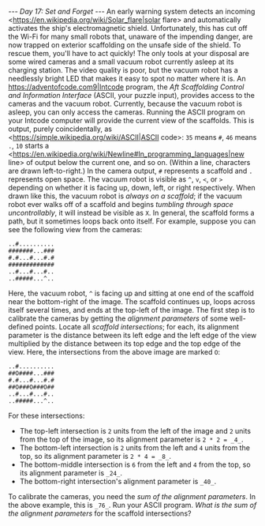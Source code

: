 *--- Day 17: Set and Forget ---*
An early warning system detects an incoming <https://en.wikipedia.org/wiki/Solar_flare|solar flare> and automatically activates the ship's electromagnetic shield. Unfortunately, this has cut off the Wi-Fi for many small robots that, unaware of the impending danger, are now trapped on exterior scaffolding on the unsafe side of the shield. To rescue them, you'll have to act quickly!
The only tools at your disposal are some wired cameras and a small vacuum robot currently asleep at its charging station. The video quality is poor, but the vacuum robot has a needlessly bright LED that makes it easy to spot no matter where it is.
An <https://adventofcode.com9|Intcode> program, the _Aft Scaffolding Control and Information Interface_ (ASCII, your puzzle input), provides access to the cameras and the vacuum robot.  Currently, because the vacuum robot is asleep, you can only access the cameras.
Running the ASCII program on your Intcode computer will provide the current view of the scaffolds.  This is output, purely coincidentally, as <https://simple.wikipedia.org/wiki/ASCII|ASCII code>: `35` means `#`, `46` means `.`, `10` starts a <https://en.wikipedia.org/wiki/Newline#In_programming_languages|new line> of output below the current one, and so on. (Within a line, characters are drawn left-to-right.)
In the camera output, `#` represents a scaffold and `.` represents open space. The vacuum robot is visible as `^`, `v`, `<`, or `>` depending on whether it is facing up, down, left, or right respectively. When drawn like this, the vacuum robot is _always on a scaffold_; if the vacuum robot ever walks off of a scaffold and begins _tumbling through space uncontrollably_, it will instead be visible as `X`.
In general, the scaffold forms a path, but it sometimes loops back onto itself.  For example, suppose you can see the following view from the cameras:
```..#..........
..#..........
#######...###
#.#...#...#.#
#############
..#...#...#..
..#####...^..
```
Here, the vacuum robot, `^` is facing up and sitting at one end of the scaffold near the bottom-right of the image. The scaffold continues up, loops across itself several times, and ends at the top-left of the image.
The first step is to calibrate the cameras by getting the _alignment parameters_ of some well-defined points.  Locate all _scaffold intersections_; for each, its alignment parameter is the distance between its left edge and the left edge of the view multiplied by the distance between its top edge and the top edge of the view.  Here, the intersections from the above image are marked `O`:
```..#..........
..#..........
##O####...###
#.#...#...#.#
##O###O###O##
..#...#...#..
..#####...^..
```
For these intersections:

- The top-left intersection is `2` units from the left of the image and `2` units from the top of the image, so its alignment parameter is `2 * 2 = _4_`.
- The bottom-left intersection is `2` units from the left and `4` units from the top, so its alignment parameter is `2 * 4 = _8_`.
- The bottom-middle intersection is `6` from the left and `4` from the top, so its alignment parameter is `_24_`.
- The bottom-right intersection's alignment parameter is `_40_`.

To calibrate the cameras, you need the _sum of the alignment parameters_.  In the above example, this is `_76_`.
Run your ASCII program. _What is the sum of the alignment parameters_ for the scaffold intersections?
